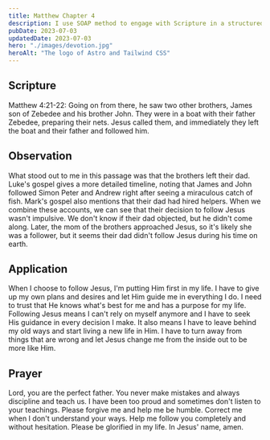 ```yaml
---
title: Matthew Chapter 4
description: I use SOAP method to engage with Scripture in a structured and meaningful way, allowing it to guide my actions, and strengthen relationship with God.
pubDate: 2023-07-03
updatedDate: 2023-07-03
hero: "./images/devotion.jpg"
heroAlt: "The logo of Astro and Tailwind CSS"
---
```


## Scripture

  


Matthew 4:21-22: Going on from there, he saw two other brothers, James son of Zebedee and his brother John. They were in a boat with their father Zebedee, preparing their nets. Jesus called them, and immediately they left the boat and their father and followed him.
  

## Observation

What stood out to me in this passage was that the brothers left their dad. Luke's gospel gives a more detailed timeline, noting that James and John followed Simon Peter and Andrew right after seeing a miraculous catch of fish. Mark's gospel also mentions that their dad had hired helpers. When we combine these accounts, we can see that their decision to follow Jesus wasn't impulsive. We don't know if their dad objected, but he didn't come along. Later, the mom of the brothers approached Jesus, so it's likely she was a follower, but it seems their dad didn't follow Jesus during his time on earth.

## Application

When I choose to follow Jesus, I'm putting Him first in my life. I have to give up my own plans and desires and let Him guide me in everything I do. I need to trust that He knows what's best for me and has a purpose for my life. Following Jesus means I can't rely on myself anymore and I have to seek His guidance in every decision I make. It also means I have to leave behind my old ways and start living a new life in Him. I have to turn away from things that are wrong and let Jesus change me from the inside out to be more like Him.

## Prayer

Lord, you are the perfect father. You never make mistakes and always discipline and teach us. I have been too proud and sometimes don't listen to your teachings. Please forgive me and help me be humble. Correct me when I don't understand your ways. Help me follow you completely and without hesitation. Please be glorified in my life. In Jesus' name, amen.